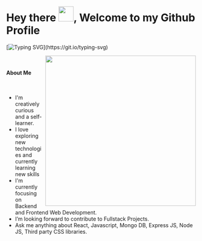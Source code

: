 
# Hey there <img src="https://github.com/oHTGo/oHTGo/blob/main/images/hi.gif" width="40px" height="40px">, Welcome to my Github Profile
[![Typing SVG](https://readme-typing-svg.demolab.com?font=Roboto+Mono&size=28&pause=1000&color=1AF78E&random=false&width=435&lines=Hi!+I'm+Sinan%2C;I'm+fullstack+react+and;MERN+Stack+developer..)](https://git.io/typing-svg)
  


<img align='right' src="https://github.com/JayantGoel001/JayantGoel001/blob/master/GIF/code.gif" width="400">
<br>
<h4>  About Me</h4>
<br>
<ul>
<li> I'm creatively curious and a self-learner.</li>
<li> I love exploring new technologies and currently learning new skills</li>
<li> I'm currently focusing on Backend and Frontend Web Development.</li>
<li> I’m looking forward to contribute to Fullstack Projects.</li>
<li> Ask me anything about React, Javascript, Mongo DB, Express JS, Node JS, Third party CSS libraries.</li>
</ul>
